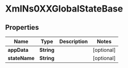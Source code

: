 
# XmlNs0XXGlobalStateBase

## Properties
Name | Type | Description | Notes
------------ | ------------- | ------------- | -------------
**appData** | **String** |  |  [optional]
**stateName** | **String** |  |  [optional]



